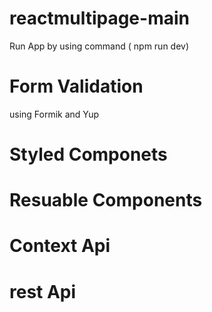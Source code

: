 # reactmultipage-main
Run App by using command     ( npm run dev)

# Form Validation 

using Formik and Yup

# Styled Componets 

# Resuable Components

# Context Api

# rest Api

